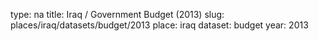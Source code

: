 type: na
title: Iraq / Government Budget (2013)
slug: places/iraq/datasets/budget/2013
place: iraq
dataset: budget
year: 2013
